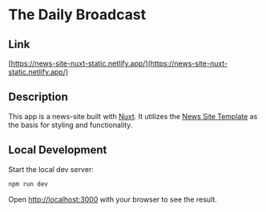 # The Daily Broadcast

## Link

[https://news-site-nuxt-static.netlify.app/](https://news-site-nuxt-static.netlify.app/)

## Description

This app is a news-site built with [Nuxt](https://nuxt.com/). It utilizes the [News Site Template](https://github.com/flashdesignory/news-site-template) as the basis for styling and functionality.

## Local Development

Start the local dev server:

```bash
npm run dev
```

Open [http://localhost:3000](http://localhost:3000) with your browser to see the result.
